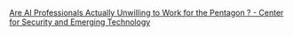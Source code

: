 [Are AI Professionals Actually Unwilling to Work for the Pentagon ? - Center for Security and Emerging Technology](https://qi.tc/qi/114252)